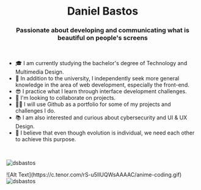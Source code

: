 
<h1 align="center">Daniel Bastos</h1>
<h3 align="center">Passionate about developing and communicating what is beautiful on people's screens</h3>
<br>

- 🎓 I am currently studying the bachelor's degree of Technology and Multimedia Design.
- 🔭 In addition to the university, I independently seek more general knowledge in the area of ​​web development, especially the front-end. 
- 😎 I practice what I learn through interface development challenges.
- 🤝 I'm looking to collaborate on projects.
- 👨‍💻 I will use Github as a portfolio for some of my projects and challenges I do. 
- 📚 I am also interested and curious about cybersecurity and UI & UX Design.
- 💭 I believe that even though evolution is individual, we need each other to achieve this purpose.

<br>
<p><img align="center" src="https://github-readme-stats.vercel.app/api/top-langs?username=dsbastos&show_icons=true&locale=en&layout=compact&theme=radical" alt="dsbastos" /></p> 
![Alt Text](https://c.tenor.com/rS-u5lIUQWsAAAAC/anime-coding.gif)
<img align="center" src="https://c.tenor.com/rS-u5lIUQWsAAAAC/anime-coding.gif" alt="dsbastos" />


